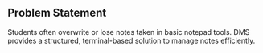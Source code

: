 ## Problem Statement

Students often overwrite or lose notes taken in basic notepad tools. DMS provides a structured, terminal-based solution to manage notes efficiently.
